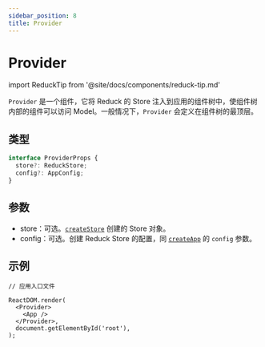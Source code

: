 ```yaml
---
sidebar_position: 8
title: Provider
---
```


# Provider

import ReduckTip from '@site/docs/components/reduck-tip.md'

<ReduckTip />

`Provider` 是一个组件，它将 Reduck 的 Store 注入到应用的组件树中，使组件树内部的组件可以访问 Model。一般情况下，`Provider` 会定义在组件树的最顶层。

## 类型

```ts
interface ProviderProps {
  store?: ReduckStore;
  config?: AppConfig;
}
```

## 参数

- store：可选。[`createStore`](./create-store.md) 创建的 Store 对象。
- config：可选。创建 Reduck Store 的配置，同 [`createApp`](./create-app.md) 的 `config` 参数。

## 示例
```tsx
// 应用入口文件

ReactDOM.render(
  <Provider>
    <App />
  </Provider>,
  document.getElementById('root'),
);
```
